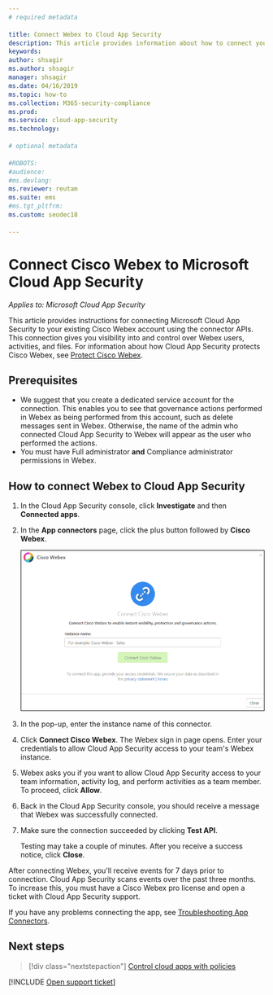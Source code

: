 ```yaml
---
# required metadata

title: Connect Webex to Cloud App Security
description: This article provides information about how to connect your Webex app to Cloud App Security using the API connector  for visibility and control over use.
keywords:
author: shsagir
ms.author: shsagir
manager: shsagir
ms.date: 04/16/2019
ms.topic: how-to
ms.collection: M365-security-compliance
ms.prod:
ms.service: cloud-app-security
ms.technology:

# optional metadata

#ROBOTS:
#audience:
#ms.devlang:
ms.reviewer: reutam
ms.suite: ems
#ms.tgt_pltfrm:
ms.custom: seodec18

---
```

# Connect Cisco Webex to Microsoft Cloud App Security

*Applies to: Microsoft Cloud App Security*

This article provides instructions for connecting Microsoft Cloud App Security to your existing Cisco Webex account using the connector APIs. This connection gives you visibility into and control over Webex users, activities, and files. For information about how Cloud App Security protects Cisco Webex, see [Protect Cisco Webex](protect-webex.md).

## Prerequisites

- We suggest that you create a dedicated service account for the connection. This enables you to see that governance actions performed in Webex as being performed from this account, such as delete messages sent in Webex. Otherwise, the name of the admin who connected Cloud App Security to Webex will appear as the user who performed the actions.
- You must have Full administrator **and** Compliance administrator permissions in Webex.

## How to connect Webex to Cloud App Security

1. In the Cloud App Security console, click **Investigate** and then **Connected apps**.

1. In the **App connectors** page, click the plus button followed by **Cisco Webex**.

    ![connect Webex](media/cisco-webex.png "connect Webex")

1. In the pop-up, enter the instance name of this connector.

1. Click **Connect Cisco Webex**. The Webex sign in page opens. Enter your credentials to allow Cloud App Security access to your team's Webex instance.

1. Webex asks you if you want to allow Cloud App Security access to your team information, activity log, and perform activities as a team member. To proceed, click **Allow**.

1. Back in the Cloud App Security console, you should receive a message that Webex was successfully connected.

1. Make sure the connection succeeded by clicking **Test API**.

    Testing may take a couple of minutes. After you receive a success notice, click **Close**.

After connecting Webex, you'll receive events for 7 days prior to connection. Cloud App Security scans events over the past three months. To increase this, you must have a Cisco Webex pro license and open a ticket with Cloud App Security support.

If you have any problems connecting the app, see [Troubleshooting App Connectors](troubleshooting-api-connectors-using-error-messages.md).

## Next steps

> [!div class="nextstepaction"]
> [Control cloud apps with policies](control-cloud-apps-with-policies.md)

[!INCLUDE [Open support ticket](includes/support.md)]
